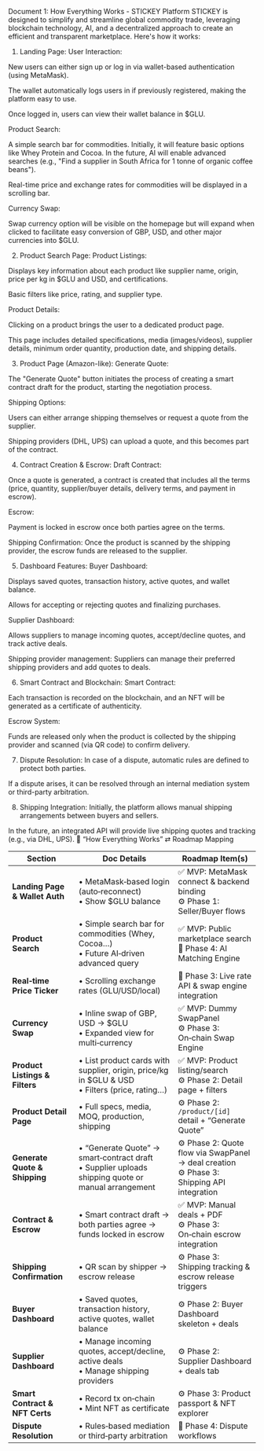 Document 1: How Everything Works - STICKEY Platform
STICKEY is designed to simplify and streamline global commodity trade, leveraging blockchain technology, AI, and a decentralized approach to create an efficient and transparent marketplace. Here's how it works:

1. Landing Page:
User Interaction:

New users can either sign up or log in via wallet-based authentication (using MetaMask).

The wallet automatically logs users in if previously registered, making the platform easy to use.

Once logged in, users can view their wallet balance in $GLU.

Product Search:

A simple search bar for commodities. Initially, it will feature basic options like Whey Protein and Cocoa. In the future, AI will enable advanced searches (e.g., "Find a supplier in South Africa for 1 tonne of organic coffee beans").

Real-time price and exchange rates for commodities will be displayed in a scrolling bar.

Currency Swap:

Swap currency option will be visible on the homepage but will expand when clicked to facilitate easy conversion of GBP, USD, and other major currencies into $GLU.

2. Product Search Page:
Product Listings:

Displays key information about each product like supplier name, origin, price per kg in $GLU and USD, and certifications.

Basic filters like price, rating, and supplier type.

Product Details:

Clicking on a product brings the user to a dedicated product page.

This page includes detailed specifications, media (images/videos), supplier details, minimum order quantity, production date, and shipping details.

3. Product Page (Amazon-like):
Generate Quote:

The "Generate Quote" button initiates the process of creating a smart contract draft for the product, starting the negotiation process.

Shipping Options:

Users can either arrange shipping themselves or request a quote from the supplier.

Shipping providers (DHL, UPS) can upload a quote, and this becomes part of the contract.

4. Contract Creation & Escrow:
Draft Contract:

Once a quote is generated, a contract is created that includes all the terms (price, quantity, supplier/buyer details, delivery terms, and payment in escrow).

Escrow:

Payment is locked in escrow once both parties agree on the terms.

Shipping Confirmation: Once the product is scanned by the shipping provider, the escrow funds are released to the supplier.

5. Dashboard Features:
Buyer Dashboard:

Displays saved quotes, transaction history, active quotes, and wallet balance.

Allows for accepting or rejecting quotes and finalizing purchases.

Supplier Dashboard:

Allows suppliers to manage incoming quotes, accept/decline quotes, and track active deals.

Shipping provider management: Suppliers can manage their preferred shipping providers and add quotes to deals.

6. Smart Contract and Blockchain:
Smart Contract:

Each transaction is recorded on the blockchain, and an NFT will be generated as a certificate of authenticity.

Escrow System:

Funds are released only when the product is collected by the shipping provider and scanned (via QR code) to confirm delivery.

7. Dispute Resolution:
In case of a dispute, automatic rules are defined to protect both parties.

If a dispute arises, it can be resolved through an internal mediation system or third-party arbitration.

8. Shipping Integration:
Initially, the platform allows manual shipping arrangements between buyers and sellers.

In the future, an integrated API will provide live shipping quotes and tracking (e.g., via DHL, UPS).
📄 “How Everything Works” ⇄ Roadmap Mapping

| Section                        | Doc Details                                                                                            | Roadmap Item(s)                                                                                |
| ------------------------------ | ------------------------------------------------------------------------------------------------------ | ---------------------------------------------------------------------------------------------- |
| **Landing Page & Wallet Auth** | • MetaMask‑based login (auto‑reconnect) <br> • Show \$GLU balance                                      | ✅ MVP: MetaMask connect & backend binding <br> ⚙️ Phase 1: Seller/Buyer flows                  |
| **Product Search**             | • Simple search bar for commodities (Whey, Cocoa…) <br> • Future AI‑driven advanced query              | ✅ MVP: Public marketplace search <br> 🤖 Phase 4: AI Matching Engine                           |
| **Real‑time Price Ticker**     | • Scrolling exchange rates (GLU/USD/local)                                                             | 🔄 Phase 3: Live rate API & swap engine integration                                            |
| **Currency Swap**              | • Inline swap of GBP, USD → \$GLU <br> • Expanded view for multi‑currency                              | ✅ MVP: Dummy SwapPanel <br> ⚙️ Phase 3: On‑chain Swap Engine                                   |
| **Product Listings & Filters** | • List product cards with supplier, origin, price/kg in \$GLU & USD <br> • Filters (price, rating…)    | ✅ MVP: Product listing/search <br> ⚙️ Phase 2: Detail page + filters                           |
| **Product Detail Page**        | • Full specs, media, MOQ, production, shipping                                                         | ⚙️ Phase 2: `/product/[id]` detail + “Generate Quote”                                          |
| **Generate Quote & Shipping**  | • “Generate Quote” → smart‑contract draft <br> • Supplier uploads shipping quote or manual arrangement | ⚙️ Phase 2: Quote flow via SwapPanel → deal creation <br> ⚙️ Phase 3: Shipping API integration |
| **Contract & Escrow**          | • Smart contract draft → both parties agree → funds locked in escrow                                   | ✅ MVP: Manual deals + PDF <br> ⚙️ Phase 3: On‑chain escrow integration                         |
| **Shipping Confirmation**      | • QR scan by shipper → escrow release                                                                  | ⚙️ Phase 3: Shipping tracking & escrow release triggers                                        |
| **Buyer Dashboard**            | • Saved quotes, transaction history, active quotes, wallet balance                                     | ⚙️ Phase 2: Buyer Dashboard skeleton + deals                                                   |
| **Supplier Dashboard**         | • Manage incoming quotes, accept/decline, active deals <br> • Manage shipping providers                | ⚙️ Phase 2: Supplier Dashboard + deals tab                                                     |
| **Smart Contract & NFT Certs** | • Record tx on‑chain <br> • Mint NFT as certificate                                                    | ⚙️ Phase 3: Product passport & NFT explorer                                                    |
| **Dispute Resolution**         | • Rules‑based mediation or third‑party arbitration                                                     | 🤖 Phase 4: Dispute workflows                                                                  |

